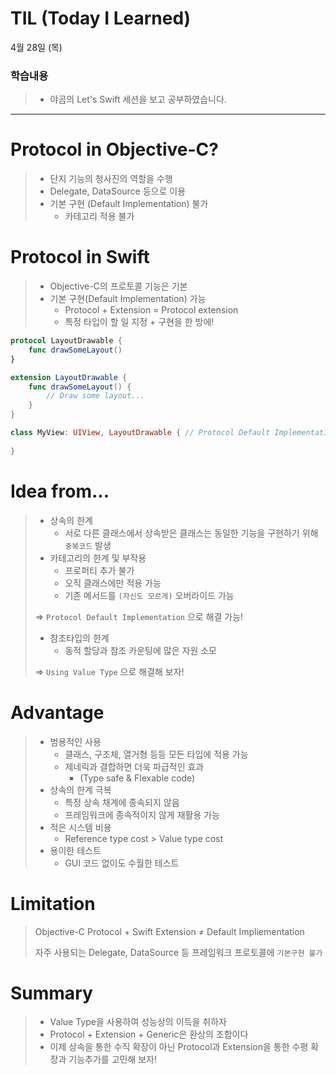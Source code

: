 # TIL (Today I Learned)
4월 28일 (목)

### 학습내용
> - 야곰의 Let's Swift 세션을 보고 공부하였습니다.

---

# Protocol in Objective-C?

> - 단지 기능의 청사진의 역할을 수행
> - Delegate, DataSource 등으로 이용
> - 기본 구현 (Default Implementation) 불가
>    - 카테고리 적용 불가

# Protocol in Swift

> - Objective-C의 프로토콜 기능은 기본
> - 기본 구현(Default Implementation) 가능
>    - Protocol + Extension = Protocol extension
>    - 특정 타입이 할 일 지정 + 구현을 한 방에!

```swift
protocol LayoutDrawable {
    func drawSomeLayout()
}

extension LayoutDrawable {
    func drawSomeLayout() {
        // Draw some layout...
    }
}

class MyView: UIView, LayoutDrawable { // Protocol Default Implementation
    
}
```

# Idea from...

> - 상속의 한계
>    - 서로 다른 클래스에서 상속받은 클래스는 동일한 기능을 구현하기 위해 `중복코드` 발생
> - 카테고리의 한계 및 부작용
>    - 프로퍼티 추가 불가
>    - 오직 클래스에만 적용 가능
>    - 기존 메서드를 `(자신도 모르게)` 오버라이드 가능
>
> ⇒ `Protocol Default Implementation` 으로 해결 가능!
>
> - 참조타입의 한계
>    - 동적 할당과 참조 카운팅에 많은 자원 소모
>
> ⇒ `Using Value Type` 으로 해결해 보자!

# Advantage

> - 범용적인 사용
>    - 클래스, 구조체, 열거형 등등 모든 타입에 적용 가능
>    - 제네릭과 결합하면 더욱 파급적인 효과
>        - (Type safe & Flexable code)
> - 상속의 한계 극복
>    - 특정 상속 채계에 종속되지 않음
>    - 프레임워크에 종속적이지 않게 재활용 가능
> - 적은 시스템 비용
>    - Reference type cost > Value type cost
> - 용이한 테스트
>    - GUI 코드 없이도 수월한 테스트
    

# Limitation

> Objective-C Protocol + Swift Extension ≠ Default Impliementation
>
>자주 사용되는 Delegate, DataSource 등 프레임워크 프로토콜에 `기본구현 불가`

# Summary

> - Value Type을 사용하여 성능상의 이득을 취하자
> - Protocol + Extension + Generic은 환상의 조합이다
> - 이제 상속을 통한 수직 확장이 아닌 Protocol과 Extension을 통한 수평 확장과 기능추가를 고민해 보자!





